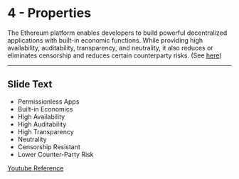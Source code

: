 # 4 - Properties

The Ethereum platform enables developers to build powerful decentralized applications with built-in economic functions. While providing high availability, auditability, transparency, and neutrality, it also reduces or eliminates censorship and reduces certain counterparty risks. (See [here](https://github.com/ethereumbook/ethereumbook/blob/develop/01what-is.asciidoc))

---
## Slide Text
- Permissionless Apps
- Built-in Economics
- High Availability
- High Auditability
- High Transparency
- Neutrality
- Censorship Resistant
- Lower Counter-Party Risk

[Youtube Reference](https://youtu.be/44qhIBMGMoM?t=649)